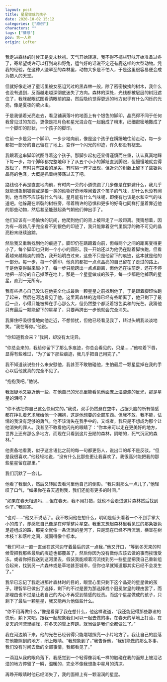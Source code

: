 ```yaml
---
layout: post
title: 星星做成的孩子
date: 2020-10-02 15:12
categories: ["原创"]
characters: ""
tags: ["情感"]
pov: 第一人称
origin: Lofter
---
```


我走进森林的时候正是夏末秋初。天气开始转凉，我不得不捕些野味开始准备过冬了，寄希望或许可以打到鸟和野兔，运气好的话说不定还有鹿这样的大型动物。凭我的经验，在这种人迹罕至的森林里，动物大多是不怕人，于是这里很容易便会成为猎人的天堂。

但就好像走进了童话里被女巫诅咒过的黑森林一般，除了密密挨挨的树木，我什么也没有遇到，反而越走越深彻底迷失了方向。森林的深处，光线都被层层的树冠遮住了，我眯起眼试图看清眼前的路，然后隐约觉得更远的地方似乎有什么闪烁的光亮，像是夏夜的萤火虫。

于是我循着光亮走去，看见铺满落叶的地面上有个银色的脚印，晶亮得不同于任何我曾见过的东西，更像是把月色和星光混合在一起磨成了粉末，细细密密地撒成了一个脚印的形状，一个孩子的脚印。

往前一步是另一个脚印，一步步地向前，像是这个孩子在蹒跚地往前走动，每一步都把一部分的自己留在了地上，变作一个闪光的印迹，许久都没有褪去。

我跟着这串脚印试图寻着这个孩子。那脚步起初还显得谨慎而庄重，认认真真地踩下每一步，每个脚印都完整地印下了从五个小小的脚趾直到脚跟，但慢慢地就变得放松了，有时只有踮着的足尖，有时隔一阵才出现，但近旁的树藤上留下了些银色晶亮的色泽，大概是抓着树藤荡过去了吧。

路线也不再是直直地向前，有时向一旁的小道快跑了几步像是在躲避什么，我几乎就能想象到狐狸或是狼一类的动物好奇地嗅闻着这个孩子的气味，却什么也没有闻到，他当然不应该有什么气味，星月能有什么气味呢，即使有也该是水和空气的味道吧。他躲藏在断裂的树桩旁，带着稍许的恐惧和更多的好奇也同样打量着靠近他的那些动物，然后甚至能鼓起勇气朝他们伸出手了。

他们应该有一场愉快的玩闹，他爬到他们的背上被带走了一段距离。我猜想着，因为有一段路几乎完全看不到银色的印迹了，我只能靠着空气里飘浮的微不可见的晶亮粉末继续追踪。

然后我又重新找到他的痕迹了。脚印仍在蹒跚着向前，但每两个之间的距离变得更小了，每个脚印也只剩一个小小的圆形。我一开始还以为他仍在踮着脚快跑，但看着越来越黯淡的颜色，我开始明白过来，这些不只是他留下的痕迹，这本就是他的一部分。每一步，每一个脚印，他真的都把一点点晶亮的自己留在了走过的路上。于是他变得越来越小了，每一步只能跨出一点点距离，但他还在往前走，还在不停地把一部分的自己掉落在地上。那是一个星星做成的孩子，每一步都是他掉落的星星，直到一无所有。

我有些担心自己没法在他完全化成最后一颗星星之前找到他了，于是跟着脚印快跑了起来，然后在河边看见了他。这里离森林的边缘已经有些距离了，他只剩下了最后一点，小得只能被捧在手心那么大，但仍然整个都泛着银色柔和的光芒。我猜他只有最后一颗能留下的星星了，只要再跨出一步他就会完全消失。

我屏住呼吸很慢地向他走近，不想惊扰，但他已经看见我了，转过头朝我淡淡地笑。“我在等你。”他说。

“你知道我会来？”我问，却没有太诧异。

“你总会来的，我给你留下了那么多痕迹，你总会看见的，只是……”他咬着下唇，显得有些难过，“为了留下那些痕迹，我几乎把自己用完了。”

我不知道该说些什么来安慰他，我甚至不敢触碰他，生怕最后一颗星星掉在我的手心以后他就真的完全不见了。

“抱抱我吧。”他说。

我迟疑地又靠近他一些，在他自己的光亮里能看见他面庞上湿漉漉的反光，那是星星的泪吗？

“你不该把你自己这么快用完的。”我说，双手仍然悬在空中，占据头脑的所有情感都在挣扎着乞求我给他一个拥抱，这是他想要的全部东西。但我不敢，我不能，怯懦的我没有足够的勇气。他不该消失在我手中的，又或者，我只是不想成为那个让他消失的罪人。我甚至不敢看他闪光的眼睛了：“你本来可以走在更美好的地方，世界上还有那么多地方，而现在只看到这片丑陋的森林，阴暗的，死气沉沉的森林。”

他责备地看我，似乎这言语比之前的每一句都更伤人，说出口的却不是反驳。“但是我很喜欢，”他轻轻地说，“没有什么比那些更让我喜欢了。我很高兴能把我的那些星星留在那里。”

我们沉默了一会儿。

他看了我很久，然后又转回去看河里他自己的倒影。“我只剩那么一点儿了，”他轻叹了口气，“如果你在春天遇到我，我们还能有更多的时间。”

“如果在春天相遇吗……但在春天，我不用打猎，就也不会走进这片森林然后找到你了。”我回答。

“也对……”他又不说话了。我不敢问他在想什么，明明是低头看着一个不到手掌大小的孩子，却感觉自己像是在仰望整片星空。我重又想起森林里看见过的那条银色足迹组成的路，那完全就像一条流淌的星河了，只是现在已经不再流淌，横亘在树木枝丫和落叶之间，凝固得像个标本。

“我们可以一直一直坐在这河边守着最后的这一点我，”他又开口，“等到冬天来的时候雪把我那些最后的痕迹也都覆盖了，然后你因为没有做你应该去做的事而挨饿受冻。或者你把我送到这河里去，假装我能顺着河流找到另一些星星把我自己重新组合起来，找到另一片森林或是草地甚至城市，但你也早就知道那其实已经不会发生了。”

我早已忘记了我走进那片森林时的目的，眼里心里只剩下这个晶亮的星星做的孩子。理智早已做出了选择，剩下的不过是要为那选择找个冠冕堂皇的理由罢了，而那理由也不过是让我自己的内心不再受到情感的贬责。而这个星星做成的孩子，只剩下了最后一颗星星，我又能再为他做些什么。

“你不用再做什么，”像是看穿了我在想什么，他这样说道，“我还能记得那些静谧的快乐，躺下来吧，跟我一起想象我们可以一起去做的事，在春天的草地上打滚，在夏天的河流里嬉戏，在冬天的雪上奔跑。就当做是我们全都做过了。”

我在河边躺下来，他的光芒已经弱得只能堪堪照亮一小片地方了。我让自己的脸落在他能照到的地方，闭上眼睛。“我想象到了，”我告诉他，“我们能做的那么多事，我们没有时间去做的全部事情，我都看见了。”

一滴泪从我的眼角落下，我感觉到一个轻得像羽毛一样的触碰在我的面颊上被泪沾湿的地方停留了一瞬，温暖的，完全不像我想象中星月的清凉。

再睁开眼睛时他已经消失了，我的面颊上有一颗湿润的星星。